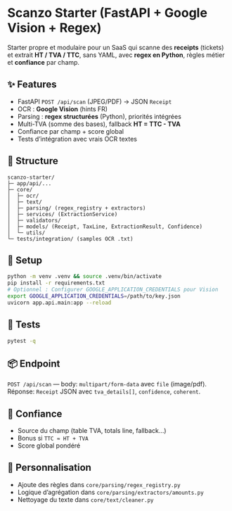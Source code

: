 # Scanzo Starter (FastAPI + Google Vision + Regex)

Starter propre et modulaire pour un SaaS qui scanne des **receipts** (tickets) et extrait **HT / TVA / TTC**, sans YAML, avec **regex en Python**, règles métier et **confiance** par champ.

## ✨ Features
- FastAPI `POST /api/scan` (JPEG/PDF) → JSON `Receipt`
- OCR : **Google Vision** (hints FR)
- Parsing : **regex structurées** (Python), priorités intégrées
- Multi-TVA (somme des bases), fallback **HT = TTC - TVA**
- Confiance par champ + score global
- Tests d’intégration avec vrais OCR textes

## 🧱 Structure
```
scanzo-starter/
├─ app/api/...
├─ core/
│  ├─ ocr/
│  ├─ text/
│  ├─ parsing/ (regex_registry + extractors)
│  ├─ services/ (ExtractionService)
│  ├─ validators/
│  ├─ models/ (Receipt, TaxLine, ExtractionResult, Confidence)
│  └─ utils/
└─ tests/integration/ (samples OCR .txt)
```

## 🚀 Setup
```bash
python -m venv .venv && source .venv/bin/activate
pip install -r requirements.txt
# Optionnel : Configurer GOOGLE_APPLICATION_CREDENTIALS pour Vision
export GOOGLE_APPLICATION_CREDENTIALS=/path/to/key.json
uvicorn app.api.main:app --reload
```

## 🔎 Tests
```bash
pytest -q
```

## 📦 Endpoint
`POST /api/scan` — body: `multipart/form-data` avec `file` (image/pdf).
Réponse: `Receipt` JSON avec `tva_details[]`, `confidence`, `coherent`.

## 🧠 Confiance
- Source du champ (table TVA, totals line, fallback…)
- Bonus si `TTC ≈ HT + TVA`
- Score global pondéré

## 🧩 Personnalisation
- Ajoute des règles dans `core/parsing/regex_registry.py`
- Logique d’agrégation dans `core/parsing/extractors/amounts.py`
- Nettoyage du texte dans `core/text/cleaner.py`
